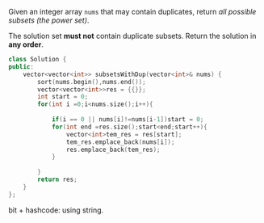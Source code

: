 Given an integer array `nums` that may contain duplicates, return *all possible subsets (the power set)*.

The solution set **must not** contain duplicate subsets. Return the solution in **any order**.

```c++
class Solution {
public:
    vector<vector<int>> subsetsWithDup(vector<int>& nums) {
        sort(nums.begin(),nums.end());
        vector<vector<int>>res = {{}};
        int start = 0;
        for(int i =0;i<nums.size();i++){
            
            if(i == 0 || nums[i]!=nums[i-1])start = 0;
            for(int end =res.size();start<end;start++){
                vector<int>tem_res = res[start];
                tem_res.emplace_back(nums[i]);
                res.emplace_back(tem_res);
            }
            
        }
        return res;
    }
};
```

bit + hashcode: using string.